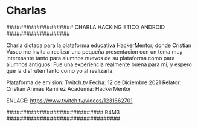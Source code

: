 # Charlas

#################### CHARLA HACKING ETICO ANDROID ###################

Charla dictada para la plataforma educativa HackerMentor, donde Cristian Vasco 
me invita a realizar una pequeña presentacion con un tema muy interesante
tanto para alumnos nuevos de su plataforma como para alumnos antiguos. Fue
una experiencia realmente buena para mi, y espero que la disfruten tanto como
yo al realizarla.

Plataforma de emision: Twitch.tv
Fecha: 12 de Diciembre 2021
Relator: Cristian Arenas Ramirez
Academia: HackerMentor

ENLACE: https://www.twitch.tv/videos/1231662701

############################# R4M3 ##################################
